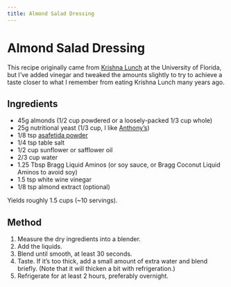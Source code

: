 ```yaml
---
title: Almond Salad Dressing
---
```


# Almond Salad Dressing

This recipe originally came from [Krishna Lunch] at the University of Florida,
but I’ve added vinegar and tweaked the amounts slightly to try to achieve a
taste closer to what I remember from eating Krishna Lunch many years ago.

## Ingredients

*   45g almonds (1/2 cup powdered or a loosely-packed 1/3 cup whole)
*   25g nutritional yeast (1/3 cup, I like [Anthony’s])
*   1/8 tsp [asafetida powder]
*   1/4 tsp table salt
*   1/2 cup sunflower or safflower oil
*   2/3 cup water
*   1.25 Tbsp Bragg Liquid Aminos (or soy sauce, or Bragg Coconut Liquid Aminos to avoid soy)
*   1.5 tsp white wine vinegar
*   1/8 tsp almond extract (optional)

Yields roughly 1.5 cups (~10 servings).

## Method

1.  Measure the dry ingredients into a blender.
2.  Add the liquids.
3.  Blend until smooth, at least 30 seconds.
4.  Taste. If it’s too thick, add a small amount of extra water and blend
    briefly. (Note that it will thicken a bit with refrigeration.)
5.  Refrigerate for at least 2 hours, preferably overnight.

[Krishna Lunch]: https://krishnalunch.com/
[Anthony’s]: https://www.amazon.com/dp/B07JVLCGYX/
[asafetida powder]: https://www.amazon.com/Rani-Asafetida-Natural-NON-GMO-Indian/dp/B006POH22Y/
